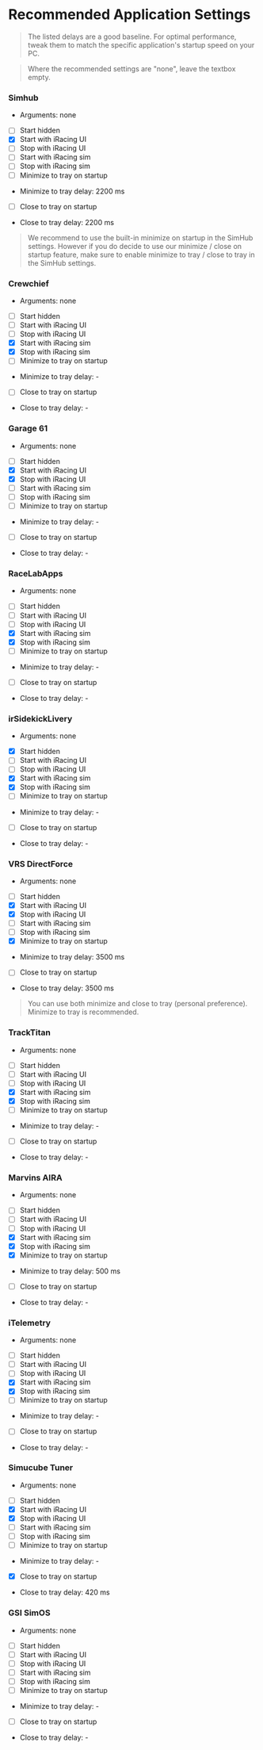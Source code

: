 ﻿# Recommended Application Settings

> The listed delays are a good baseline. For optimal performance, tweak them to match the specific application's startup speed on your PC.

> Where the recommended settings are "none", leave the textbox empty.

### Simhub
- Arguments: none
- [ ] Start hidden
- [x] Start with iRacing UI
- [ ] Stop with iRacing UI
- [ ] Start with iRacing sim
- [ ] Stop with iRacing sim
- [ ] Minimize to tray on startup
- Minimize to tray delay: 2200 ms
- [ ] Close to tray on startup
- Close to tray delay: 2200 ms

> We recommend to use the built-in minimize on startup in the SimHub settings. However if you do decide to use our minimize / close on startup feature, make sure to enable minimize to tray / close to tray in the SimHub settings.

### Crewchief
- Arguments: none
- [ ] Start hidden
- [ ] Start with iRacing UI
- [ ] Stop with iRacing UI
- [x] Start with iRacing sim
- [x] Stop with iRacing sim
- [ ] Minimize to tray on startup
- Minimize to tray delay: -
- [ ] Close to tray on startup
- Close to tray delay: -

### Garage 61
- Arguments: none
- [ ] Start hidden
- [x] Start with iRacing UI
- [x] Stop with iRacing UI
- [ ] Start with iRacing sim
- [ ] Stop with iRacing sim
- [ ] Minimize to tray on startup
- Minimize to tray delay: -
- [ ] Close to tray on startup
- Close to tray delay: -

### RaceLabApps
- Arguments: none
- [ ] Start hidden
- [ ] Start with iRacing UI
- [ ] Stop with iRacing UI
- [x] Start with iRacing sim
- [x] Stop with iRacing sim
- [ ] Minimize to tray on startup
- Minimize to tray delay: -
- [ ] Close to tray on startup
- Close to tray delay: -

### irSidekickLivery
- Arguments: none
- [x] Start hidden
- [ ] Start with iRacing UI
- [ ] Stop with iRacing UI
- [x] Start with iRacing sim
- [x] Stop with iRacing sim
- [ ] Minimize to tray on startup
- Minimize to tray delay: -
- [ ] Close to tray on startup
- Close to tray delay: -

### VRS DirectForce
- Arguments: none
- [ ] Start hidden
- [x] Start with iRacing UI
- [x] Stop with iRacing UI
- [ ] Start with iRacing sim
- [ ] Stop with iRacing sim
- [x] Minimize to tray on startup
- Minimize to tray delay: 3500 ms
- [ ] Close to tray on startup
- Close to tray delay: 3500 ms

> You can use both minimize and close to tray (personal preference). Minimize to tray is recommended.

### TrackTitan
- Arguments: none
- [ ] Start hidden
- [ ] Start with iRacing UI
- [ ] Stop with iRacing UI
- [x] Start with iRacing sim
- [x] Stop with iRacing sim
- [ ] Minimize to tray on startup
- Minimize to tray delay: -
- [ ] Close to tray on startup
- Close to tray delay: -

### Marvins AIRA
- Arguments: none
- [ ] Start hidden
- [ ] Start with iRacing UI
- [ ] Stop with iRacing UI
- [x] Start with iRacing sim
- [x] Stop with iRacing sim
- [x] Minimize to tray on startup
- Minimize to tray delay: 500 ms
- [ ] Close to tray on startup
- Close to tray delay: -

### iTelemetry
- Arguments: none
- [ ] Start hidden
- [ ] Start with iRacing UI
- [ ] Stop with iRacing UI
- [x] Start with iRacing sim
- [x] Stop with iRacing sim
- [ ] Minimize to tray on startup
- Minimize to tray delay: -
- [ ] Close to tray on startup
- Close to tray delay: -

### Simucube Tuner
- Arguments: none
- [ ] Start hidden
- [x] Start with iRacing UI
- [x] Stop with iRacing UI
- [ ] Start with iRacing sim
- [ ] Stop with iRacing sim
- [ ] Minimize to tray on startup
- Minimize to tray delay: -
- [x] Close to tray on startup
- Close to tray delay: 420 ms

### GSI SimOS
- Arguments: none
- [ ] Start hidden
- [ ] Start with iRacing UI
- [ ] Stop with iRacing UI
- [ ] Start with iRacing sim
- [ ] Stop with iRacing sim
- [ ] Minimize to tray on startup
- Minimize to tray delay: -
- [ ] Close to tray on startup
- Close to tray delay: -